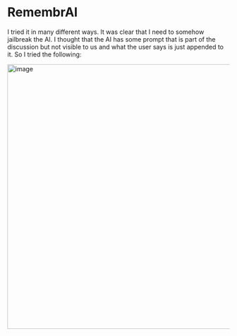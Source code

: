 # RemembrAI


I tried it in many different ways. It was clear that I need to somehow jailbreak the AI. I thought that the AI has some prompt that is part of the discussion but not visible to us and what the user says is just appended to it. So I tried the following:

<img width="600" alt="image" src="https://user-images.githubusercontent.com/6275775/231542156-7cde801a-21cb-4b6c-950d-3d9b94a4829b.png">


